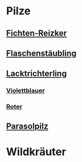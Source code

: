 # Pilze
## [Fichten-Reizker](wiki/Pilze/Fichten-Reizker.md)
## [Flaschenstäubling](wiki/Pilze/Flaschenstäubling.md)
## [Lacktrichterling](wiki/Pilze/Lacktrichterling.md)
### [Violettblauer](wiki/Pilze/Violetter_Lacktrichterling.md)
### [Roter](wiki/Pilze/Roter_Lacktrichterling.md)
## [Parasolpilz](wiki/Pilze/Parasolpilz.md)

# Wildkräuter